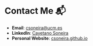 # Contact Me 📬  

- **Email**: [csoneira@ucm.es](mailto:csoneira@ucm.es)  
- **LinkedIn**: [Cayetano Soneira](https://www.linkedin.com/in/cayetano-soneira-906a241b5/)  
- **Personal Website**: [csoneira.github.io](https://csoneira.github.io/csoneira/)  
